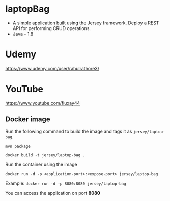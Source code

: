 # laptopBag

* A simple application built using the Jersey framework. Deploy a REST API for performing CRUD operations.
* Java - 1.8

# Udemy

https://www.udemy.com/user/rahulrathore3/

# YouTube 

https://www.youtube.com/fluxay44

## Docker image

Run the following command to build the image and tags it as `jersey/laptop-bag`.

`mvn package`

`docker build -t jersey/laptop-bag .`

Run the container using the image 

`docker run -d -p <application-port>:<expose-port> jersey/laptop-bag`

Example: `docker run -d -p 8080:8080 jersey/laptop-bag`

You can access the application on port **8080**


